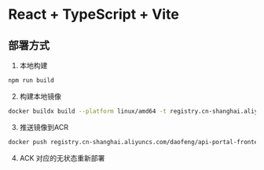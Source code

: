 # React + TypeScript + Vite



## 部署方式

1. 本地构建
```bash
npm run build
```

2. 构建本地镜像
```bash
docker buildx build --platform linux/amd64 -t registry.cn-shanghai.aliyuncs.com/daofeng/api-portal-frontend:latest .
```

3. 推送镜像到ACR
```bash
docker push registry.cn-shanghai.aliyuncs.com/daofeng/api-portal-frontend:latest
```

4. ACK 对应的无状态重新部署

